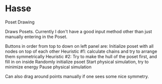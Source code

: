 # Hasse
Poset Drawing


Draws Posets. Currently I don't have a good input method other than just manually entering in the Poset.

Buttons in order from top to down on left panel are:
  Initialize poset with all nodes on top of each other
  Heuristic #1: calculate chains and try to arrange them symmetrically
  Heuristic #2: Try to make the hull of the poset first, and fill in on inside
  Randomly initialize psoet
  Start physical simulation, try to minimize energy
  Pause physical simulation
  
Can also drag around points manually if one sees some nice symmetry.
